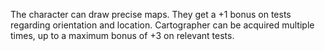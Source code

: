 The character can draw precise maps. They get a +1 bonus on tests regarding orientation and location. Cartographer can be acquired multiple times, up to a maximum bonus of +3 on relevant tests.